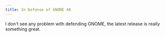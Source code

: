 ```yaml
---
title: In Defense of GNOME 40
---
```

I don't see any problem with defending GNOME, the latest release is really something great. 